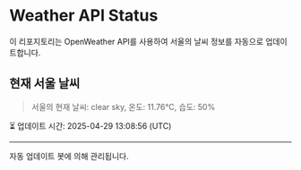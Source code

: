 
# Weather API Status

이 리포지토리는 OpenWeather API를 사용하여 서울의 날씨 정보를 자동으로 업데이트합니다.

## 현재 서울 날씨
> 서울의 현재 날씨: clear sky, 온도: 11.76°C, 습도: 50%

⏳ 업데이트 시간: 2025-04-29 13:08:56 (UTC)

---
자동 업데이트 봇에 의해 관리됩니다.
